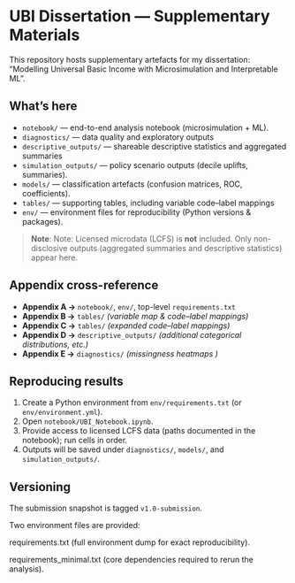 # UBI Dissertation — Supplementary Materials

This repository hosts supplementary artefacts for my dissertation:
“Modelling Universal Basic Income with Microsimulation and Interpretable ML”.

## What’s here

- `notebook/` — end-to-end analysis notebook (microsimulation + ML).
- `diagnostics/` — data quality and exploratory outputs
- `descriptive_outputs/` — shareable descriptive statistics and aggregated summaries
- `simulation_outputs/` — policy scenario outputs (decile uplifts, summaries).
- `models/` — classification artefacts (confusion matrices, ROC, coefficients).
- `tables/` — supporting tables, including variable code–label mappings
- `env/` — environment files for reproducibility (Python versions & packages).

> **Note**: Note: Licensed microdata (LCFS) is **not** included. Only non-disclosive outputs (aggregated summaries and descriptive statistics) appear here.

## Appendix cross-reference

- **Appendix A →** `notebook/`, `env/`, top-level `requirements.txt`
- **Appendix B →** `tables/`  *(variable map & code–label mappings)*
- **Appendix C →** `tables/`  *(expanded code–label mappings)*
- **Appendix D →** `descriptive_outputs/`  *(additional categorical distributions, etc.)*
- **Appendix E →** `diagnostics/`  *(missingness heatmaps )*



## Reproducing results

1. Create a Python environment from `env/requirements.txt` (or `env/environment.yml`).
2. Open `notebook/UBI_Notebook.ipynb`.
3. Provide access to licensed LCFS data (paths documented in the notebook); run cells in order.
4. Outputs will be saved under `diagnostics/`, `models/`, and `simulation_outputs/`.

## Versioning

The submission snapshot is tagged `v1.0-submission`.


Two environment files are provided:

requirements.txt (full environment dump for exact reproducibility).

requirements_minimal.txt (core dependencies required to rerun the analysis).
